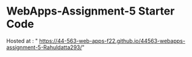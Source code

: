 # WebApps-Assignment-5 Starter Code

Hosted at : " https://44-563-web-apps-f22.github.io/44563-webapps-assignment-5-Rahuldatta293/"